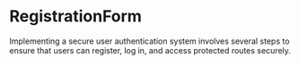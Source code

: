 # RegistrationForm
Implementing a secure user authentication system involves several steps to ensure that users can register, log in, and access protected routes securely.
